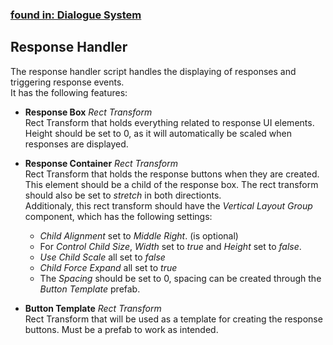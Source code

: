 ### [found in: Dialogue System](https://github.com/Sad-AI-dev/dev-kit_Package/blob/main/Documentation/SubPages/Systems/DialogueSystem/DialogueSystem.md)
## Response Handler
The response handler script handles the displaying of responses and triggering response events.  
It has the following features:

- **Response Box** *Rect Transform*  
Rect Transform that holds everything related to response UI elements. Height should be set to 0, as it will automatically be scaled when responses are displayed.

- **Response Container** *Rect Transform*  
Rect Transform that holds the response buttons when they are created.  
This element should be a child of the response box. The rect transform should also be set to *stretch* in both directionts.  
Additionaly, this rect transform should have the *Vertical Layout Group* component, which has the following settings:
    - *Child Alignment* set to *Middle Right*. (is optional)
    - For *Control Child Size*, *Width* set to *true* and *Height* set to *false*.
    - *Use Child Scale* all set to *false*
    - *Child Force Expand* all set to *true*
    - The *Spacing* should be set to 0, spacing can be created through the *Button Template* prefab.
    
- **Button Template** *Rect Transform*  
Rect Transform that will be used as a template for creating the response buttons. Must be a prefab to work as intended.